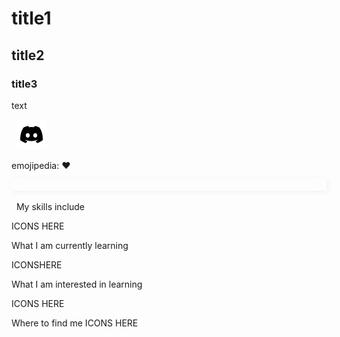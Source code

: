 # title1
## title2
### title3
text

&nbsp;
[![Name](https://raw.githubusercontent.com/LucasCanellans/LucasCanellans/main/img/discord-icon.png)](https://duckduckgo.com/)

emojipedia: ❤️
<div style="width: 100%; height: 20px; padding: -2px; margin-top: -2px; font-size: 15px; overflow: hidden; white-space: nowrap; display: inline-block; backdrop-filter: blur(10px); box-shadow: 2px 2px 10px rgb(0, 0, 0, 0.05);"><div style="padding-left: 100%; animation: marquee 15s linear infinite; animation-play-state: paused; color: rgb(255, 255, 255);">OOOOOOOOOOOOOOOOIIIIIIIIIIIIIIIIIIII</div></div>


&nbsp;
My skills include

ICONS HERE


What I am currently learning

ICONSHERE


What I am interested in learning

ICONS HERE


Where to find me
ICONS HERE
